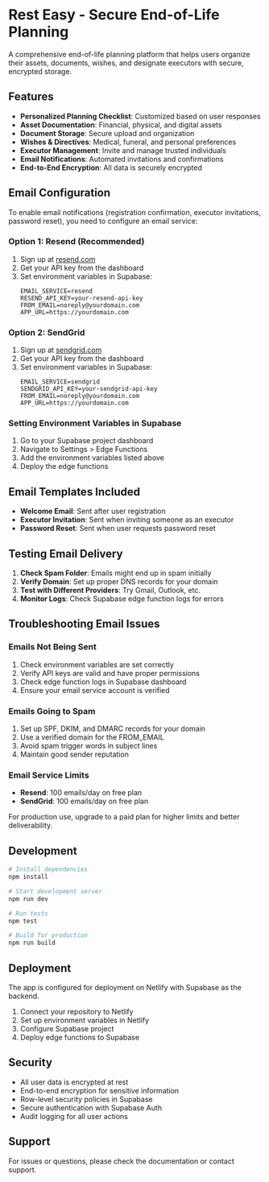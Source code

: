 # Rest Easy - Secure End-of-Life Planning

A comprehensive end-of-life planning platform that helps users organize their assets, documents, wishes, and designate executors with secure, encrypted storage.

## Features

- **Personalized Planning Checklist**: Customized based on user responses
- **Asset Documentation**: Financial, physical, and digital assets
- **Document Storage**: Secure upload and organization
- **Wishes & Directives**: Medical, funeral, and personal preferences
- **Executor Management**: Invite and manage trusted individuals
- **Email Notifications**: Automated invitations and confirmations
- **End-to-End Encryption**: All data is securely encrypted

## Email Configuration

To enable email notifications (registration confirmation, executor invitations, password reset), you need to configure an email service:

### Option 1: Resend (Recommended)

1. Sign up at [resend.com](https://resend.com)
2. Get your API key from the dashboard
3. Set environment variables in Supabase:
   ```
   EMAIL_SERVICE=resend
   RESEND_API_KEY=your-resend-api-key
   FROM_EMAIL=noreply@yourdomain.com
   APP_URL=https://yourdomain.com
   ```

### Option 2: SendGrid

1. Sign up at [sendgrid.com](https://sendgrid.com)
2. Get your API key from the dashboard
3. Set environment variables in Supabase:
   ```
   EMAIL_SERVICE=sendgrid
   SENDGRID_API_KEY=your-sendgrid-api-key
   FROM_EMAIL=noreply@yourdomain.com
   APP_URL=https://yourdomain.com
   ```

### Setting Environment Variables in Supabase

1. Go to your Supabase project dashboard
2. Navigate to Settings > Edge Functions
3. Add the environment variables listed above
4. Deploy the edge functions

## Email Templates Included

- **Welcome Email**: Sent after user registration
- **Executor Invitation**: Sent when inviting someone as an executor
- **Password Reset**: Sent when user requests password reset

## Testing Email Delivery

1. **Check Spam Folder**: Emails might end up in spam initially
2. **Verify Domain**: Set up proper DNS records for your domain
3. **Test with Different Providers**: Try Gmail, Outlook, etc.
4. **Monitor Logs**: Check Supabase edge function logs for errors

## Troubleshooting Email Issues

### Emails Not Being Sent

1. Check environment variables are set correctly
2. Verify API keys are valid and have proper permissions
3. Check edge function logs in Supabase dashboard
4. Ensure your email service account is verified

### Emails Going to Spam

1. Set up SPF, DKIM, and DMARC records for your domain
2. Use a verified domain for the FROM_EMAIL
3. Avoid spam trigger words in subject lines
4. Maintain good sender reputation

### Email Service Limits

- **Resend**: 100 emails/day on free plan
- **SendGrid**: 100 emails/day on free plan

For production use, upgrade to a paid plan for higher limits and better deliverability.

## Development

```bash
# Install dependencies
npm install

# Start development server
npm run dev

# Run tests
npm test

# Build for production
npm run build
```

## Deployment

The app is configured for deployment on Netlify with Supabase as the backend.

1. Connect your repository to Netlify
2. Set up environment variables in Netlify
3. Configure Supabase project
4. Deploy edge functions to Supabase

## Security

- All user data is encrypted at rest
- End-to-end encryption for sensitive information
- Row-level security policies in Supabase
- Secure authentication with Supabase Auth
- Audit logging for all user actions

## Support

For issues or questions, please check the documentation or contact support.